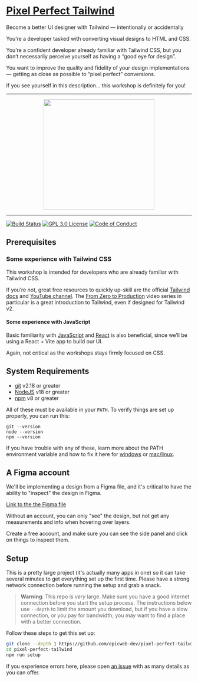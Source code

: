 # [Pixel Perfect Tailwind](https://www.epicweb.dev/workshops)

Become a better UI designer with Tailwind — intentionally or accidentally

You’re a developer tasked with converting visual designs to HTML and CSS.

You’re a confident developer already familiar with Tailwind CSS, but you don’t
necessarily perceive yourself as having a “good eye for design”.

You want to improve the quality and fidelity of your design implementations —
getting as close as possible to “pixel perfect” conversions.

If you see yourself in this description… this workshop is definitely for you!

---

<div align="center">
  <a
    alt="Epic Web logo with the words Deployed Version"
    href="https://epicweb-dev-pixel-perfect-tailwind.fly.dev/"
  >
    <img
      width="300px"
      src="https://github-production-user-asset-6210df.s3.amazonaws.com/1500684/254000390-447a3559-e7b9-4918-947a-1b326d239771.png"
    />
  </a>
</div>

<hr />

<!-- prettier-ignore-start -->
[![Build Status][build-badge]][build]
[![GPL 3.0 License][license-badge]][license]
[![Code of Conduct][coc-badge]][coc]
<!-- prettier-ignore-end -->

## Prerequisites

### Some experience with Tailwind CSS

This workshop is intended for developers who are already familiar with Tailwind
CSS.

If you’re not, great free resources to quickly up-skill are the official
[Tailwind docs](https://tailwindcss/com) and
[YouTube channel](https://youtube.com/tailwindlabs). The
[From Zero to Production](https://www.youtube.com/playlist?list=PL5f_mz_zU5eXWYDXHUDOLBE0scnuJofO0)
video series in particular is a great introduction to Tailwind, even if designed
for Tailwind v2.

#### Some experience with JavaScript

Basic familiarity with
[JavaScript](https://kentcdodds.com/blog/javascript-to-know-for-react) and
[React](https://egghead.io/courses/the-beginner-s-guide-to-react) is also
beneficial, since we’ll be using a React + Vite app to build our UI.

Again, not critical as the workshops stays firmly focused on CSS.

## System Requirements

- [git][git] v2.18 or greater
- [NodeJS][node] v18 or greater
- [npm][npm] v8 or greater

All of these must be available in your `PATH`. To verify things are set up
properly, you can run this:

```shell
git --version
node --version
npm --version
```

If you have trouble with any of these, learn more about the PATH environment
variable and how to fix it here for [windows][win-path] or
[mac/linux][mac-path].

## A Figma account

We'll be implementing a design from a Figma file, and it's critical to have the
ability to "inspect" the design in Figma.

[Link to the the Figma file](https://www.figma.com/file/P7JAJ2NX6SOw72iTa8eyjl/Pixel-Perfect-Tailwind?type=design&node-id=0%3A1&mode=design&t=WVR4uy4alsTwrVTc-1)

Without an account, you can only "see" the design, but not get any measurements
and info when hovering over layers.

Create a free account, and make sure you can see the side panel and click on
things to inspect them.

## Setup

This is a pretty large project (it's actually many apps in one) so it can take
several minutes to get everything set up the first time. Please have a strong
network connection before running the setup and grab a snack.

> **Warning**: This repo is _very_ large. Make sure you have a good internet
> connection before you start the setup process. The instructions below use
> `--depth` to limit the amount you download, but if you have a slow connection,
> or you pay for bandwidth, you may want to find a place with a better
> connection.

Follow these steps to get this set up:

```sh nonumber
git clone --depth 1 https://github.com/epicweb-dev/pixel-perfect-tailwind.git
cd pixel-perfect-tailwind
npm run setup
```

If you experience errors here, please open [an issue][issue] with as many
details as you can offer.

<!-- prettier-ignore-start -->
[npm]: https://www.npmjs.com/
[node]: https://nodejs.org
[git]: https://git-scm.com/
[build-badge]: https://img.shields.io/github/actions/workflow/status/epicweb-dev/pixel-perfect-tailwind/validate.yml?branch=main&logo=github&style=flat-square
[build]: https://github.com/epicweb-dev/pixel-perfect-tailwind/actions?query=workflow%3Avalidate
[license-badge]: https://img.shields.io/badge/license-GPL%203.0%20License-blue.svg?style=flat-square
[license]: https://github.com/epicweb-dev/pixel-perfect-tailwind/blob/main/LICENSE
[coc-badge]: https://img.shields.io/badge/code%20of-conduct-ff69b4.svg?style=flat-square
[coc]: https://kentcdodds.com/conduct
[win-path]: https://www.howtogeek.com/118594/how-to-edit-your-system-path-for-easy-command-line-access/
[mac-path]: http://stackoverflow.com/a/24322978/971592
[issue]: https://github.com/epicweb-dev/pixel-perfect-tailwind/issues/new
<!-- prettier-ignore-end -->
